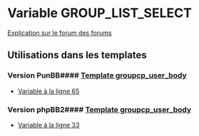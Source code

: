 # Variable GROUP_LIST_SELECT
[Explication sur le forum des forums](http://forum.forumactif.com/t294113-listing-des-variables#GROUP_LIST_SELECT)
## Utilisations dans les templates
### Version PunBB#### [Template groupcp_user_body](punbb/groupcp_user_body.md)
* [Variable à la ligne 65](../punbb/groupcp_user_body.tpl#L65)
### Version phpBB2#### [Template groupcp_user_body](subsilver/groupcp_user_body.md)
* [Variable à la ligne 33](../subsilver/groupcp_user_body.tpl#L33)